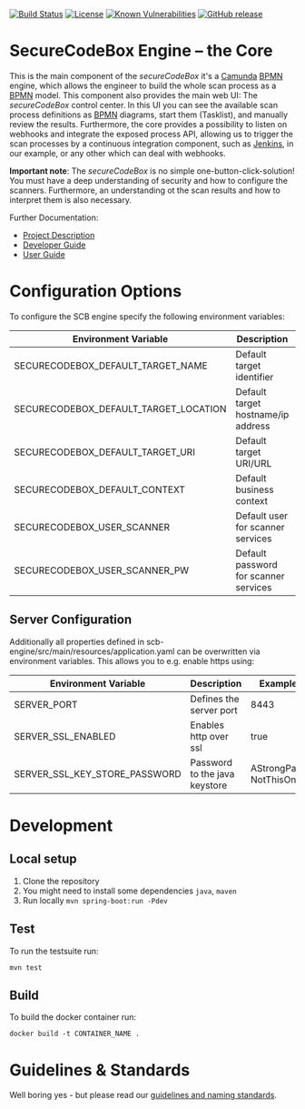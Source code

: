 [![Build Status](https://travis-ci.com/secureCodeBox/engine.svg?branch=develop)](https://travis-ci.com/secureCodeBox/engine)
[![License](https://img.shields.io/badge/License-Apache%202.0-blue.svg)](https://opensource.org/licenses/Apache-2.0)
[![Known Vulnerabilities](https://snyk.io/test/github/secureCodeBox/engine/badge.svg)](https://snyk.io/test/github/secureCodeBox/engine)
[![GitHub release](https://img.shields.io/github/release/secureCodeBox/engine.svg)](https://github.com/secureCodeBox/engine/releases/latest)

 # SecureCodeBox Engine – the Core

This is the main component of the _secureCodeBox_ it's a [Camunda][camunda] [BPMN][bpmn] engine, which allows the engineer to build the whole scan process as a [BPMN][bpmn] model. This component also provides the main web UI: The _secureCodeBox_ control center. In this UI you can see the available scan process definitions as [BPMN][bpmn] diagrams, start them (Tasklist), and manually review the results. Furthermore, the core provides a possibility to listen on webhooks and integrate the exposed process API, allowing us to trigger the scan processes by a continuous integration component, such as [Jenkins][jenkins], in our example, or any other which can deal with webhooks.

 **Important note**: The _secureCodeBox_ is no simple one-button-click-solution! You must have a deep understanding of security and how to configure the scanners. Furthermore, an understanding ot the scan results and how to interpret them is also necessary.

 Further Documentation:
 * [Project Description][scb-project]
 * [Developer Guide][scb-developer-guide]
 * [User Guide][scb-user-guide]

# Configuration Options
To configure the SCB engine specify the following environment variables:

| Environment Variable                  | Description                           | Example Value               |
| ------------------------------------- | ------------------------------------- | --------------------------- |
| SECURECODEBOX_DEFAULT_TARGET_NAME     | Default target identifier             | BodgeIT Public Host         |
| SECURECODEBOX_DEFAULT_TARGET_LOCATION | Default target hostname/ip address    | bodgeit                     |
| SECURECODEBOX_DEFAULT_TARGET_URI      | Default target URI/URL                | http://bodgeit:8080/bodgeit |
| SECURECODEBOX_DEFAULT_CONTEXT         | Default business context              | BodgeIT                     |
| SECURECODEBOX_USER_SCANNER            | Default user for scanner services     | default-scanner             |
| SECURECODEBOX_USER_SCANNER_PW         | Default password for scanner services | AStrongPassword-NotThisOne! |

## Server Configuration
Additionally all properties defined in scb-engine/src/main/resources/application.yaml can be overwritten via environment variables.
This allows you to e.g. enable https using:

| Environment Variable                  | Description                           | Example Value               |
| ------------------------------------- | ------------------------------------- | --------------------------- |
| SERVER_PORT                           | Defines the server port               | 8443                        |
| SERVER_SSL_ENABLED                    | Enables http over ssl                 | true                        |
| SERVER_SSL_KEY_STORE_PASSWORD         | Password to the java keystore         | AStrongPassword-NotThisOne! |

# Development

## Local setup

1.  Clone the repository
2.  You might need to install some dependencies `java`, `maven`
3.  Run locally `mvn spring-boot:run -Pdev`

## Test

To run the testsuite run:

`mvn test`

## Build

To build the docker container run:

`docker build -t CONTAINER_NAME .`

# Guidelines & Standards
Well boring yes - but please read our [guidelines and naming standards][scb-developer-guidelines].

[scb-project]:              https://github.com/secureCodeBox/secureCodeBox
[scb-developer-guide]:      https://github.com/secureCodeBox/secureCodeBox/blob/develop/docs/developer-guide/README.md
[scb-developer-guidelines]: https://github.com/secureCodeBox/secureCodeBox/blob/develop/docs/developer-guide/README.md#guidelines
[scb-user-guide]:           https://github.com/secureCodeBox/secureCodeBox/tree/develop/docs/user-guide

[camunda]:                  https://camunda.com/de/
[bpmn]:                     https://en.wikipedia.org/wiki/Business_Process_Model_and_Notation
[jenkins]:                  https://jenkins.io/

[docker]:                   https://www.docker.com/
[beta-testers]:             https://www.securecodebox.io/
[owasp]:                    https://www.owasp.org/index.php/Main_Page
